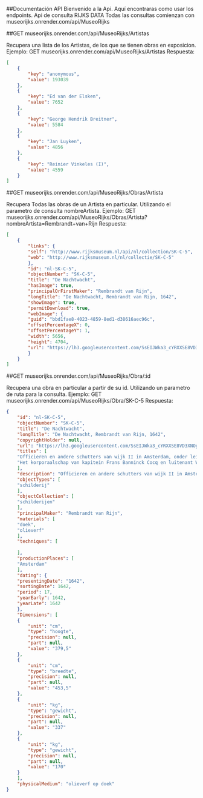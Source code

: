 ##Documentación API
Bienvenido a la Api. Aquí encontraras como usar los endpoints. Api de consulta RIJKS DATA
Todas las consultas comienzan con museorijks.onrender.com/api/MuseoRijks

##GET museorijks.onrender.com/api/MuseoRijks/Artistas

Recupera una lista de los Artistas, de los que se tienen obras en exposicion.
Ejemplo:  GET museorijks.onrender.com/api/MuseoRijks/Artistas
Respuesta:
```json
[
    {
        "key": "anonymous",
        "value": 193039
    },
    {
        "key": "Ed van der Elsken",
        "value": 7652
    },
    {
        "key": "George Hendrik Breitner",
        "value": 5584
    },
    {
        "key": "Jan Luyken",
        "value": 4856
    },
    {
        "key": "Reinier Vinkeles (I)",
        "value": 4559
    }    
]       
```
##GET museorijks.onrender.com/api/MuseoRijks/Obras/Artista

Recupera Todas las obras de un Artista en particular. Utilizando el parametro de consulta nombreArtista.
Ejemplo: GET museorijks.onrender.com/api/MuseoRijks/Obras/Artista?nombreArtista=Rembrandt+van+Rijn
Respuesta:
```json		
[
    {
        "links": {
        "self": "http://www.rijksmuseum.nl/api/nl/collection/SK-C-5",
        "web": "http://www.rijksmuseum.nl/nl/collectie/SK-C-5"
        },
        "id": "nl-SK-C-5",
        "objectNumber": "SK-C-5",
        "title": "De Nachtwacht",
        "hasImage": true,
        "principalOrFirstMaker": "Rembrandt van Rijn",
        "longTitle": "De Nachtwacht, Rembrandt van Rijn, 1642",
        "showImage": true,
        "permitDownload": true,
        "webImage": {
        "guid": "bbd1fae8-4023-4859-8ed1-d38616aec96c",
        "offsetPercentageX": 0,
        "offsetPercentageY": 1,
        "width": 5656,
        "height": 4704,
        "url": "https://lh3.googleusercontent.com/SsEIJWka3_cYRXXSE8VD3XNOgtOxoZhqW1uB6UFj78eg8gq3G4jAqL4Z_5KwA12aD7Leqp27F653aBkYkRBkEQyeKxfaZPyDx0O8CzWg=s0"
        }        
    }
]
```

##GET museorijks.onrender.com/api/MuseoRijks/Obra/:id

Recupera una obra en particular a partir de su id. Utilizando un parametro de ruta para la consulta.
Ejemplo: GET museorijks.onrender.com/api/MuseoRijks/Obra/SK-C-5
Respuesta:
```json
{
    "id": "nl-SK-C-5",
    "objectNumber": "SK-C-5",
    "title": "De Nachtwacht",
    "longTitle": "De Nachtwacht, Rembrandt van Rijn, 1642",
    "copyrightHolder": null,
    "url": "https://lh3.googleusercontent.com/SsEIJWka3_cYRXXSE8VD3XNOgtOxoZhqW1uB6UFj78eg8gq3G4jAqL4Z_5KwA12aD7Leqp27F653aBkYkRBkEQyeKxfaZPyDx0O8CzWg=s0",
    "titles": [
    "Officieren en andere schutters van wijk II in Amsterdam, onder leiding van kapitein Frans Banninck Cocq en luitenant Willem van Ruytenburch, bekend als ‘De Nachtwacht’",
    "Het korporaalschap van kapitein Frans Banninck Cocq en luitenant Willem van Ruytenburch, bekend als de 'Nachtwacht'"
    ],
    "description": "Officieren en andere schutters van wijk II in Amsterdam onder leiding van kapitein Frans Banninck Cocq en luitenant Willem van Ruytenburch, sinds het einde van de 18de eeuw bekend als ‘De Nachtwacht’. Schutters van de Kloveniersdoelen uit een poort naar buiten tredend. Op een schild aangebracht naast de poort staan de namen van de afgebeelde personen: Frans Banning Cocq, heer van purmerlant en Ilpendam, Capiteijn Willem van Ruijtenburch van Vlaerdingen, heer van Vlaerdingen, Lu[ij]tenant, Jan Visscher Cornelisen Vaendrich, Rombout Kemp Sergeant, Reijnier Engelen Sergeant, Barent Harmansen, Jan Adriaensen Keyser, Elbert Willemsen, Jan Clasen Leydeckers, Jan Ockersen, Jan Pietersen bronchorst, Harman Iacobsen wormskerck, Jacob Dircksen de Roy, Jan vander heede, Walich Schellingwou, Jan brugman, Claes van Cruysbergen, Paulus Schoonhoven. De schutters zijn gewapend met onder anderen pieken, musketten en hellebaarden. Rechts de tamboer met een grote trommel. Tussen de soldaten links staat een meisje met een dode kip om haar middel, rechts een blaffende hond. Linksboven de vaandrig met de uitgestoken vaandel.",
    "objectTypes": [
    "schilderij"
    ],
    "objectCollection": [
    "schilderijen"
    ],
    "principalMaker": "Rembrandt van Rijn",
    "materials": [
    "doek",
    "olieverf"
    ],
    "techniques": [
    
    ],
    "productionPlaces": [
    "Amsterdam"
    ],
    "dating": {
    "presentingDate": "1642",
    "sortingDate": 1642,
    "period": 17,
    "yearEarly": 1642,
    "yearLate": 1642
    },
    "Dimensions": [
    {
        "unit": "cm",
        "type": "hoogte",
        "precision": null,
        "part": null,
        "value": "379,5"
    },
    {
        "unit": "cm",
        "type": "breedte",
        "precision": null,
        "part": null,
        "value": "453,5"
    },
    {
        "unit": "kg",
        "type": "gewicht",
        "precision": null,
        "part": null,
        "value": "337"
    },
    {
        "unit": "kg",
        "type": "gewicht",
        "precision": null,
        "part": null,
        "value": "170"
    }
    ],
    "physicalMedium": "olieverf op doek"
}
```


